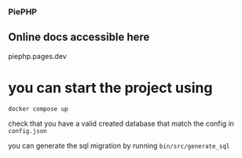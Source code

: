 ### PiePHP

## Online docs accessible here

piephp.pages.dev


# you can start the project using 

```docker compose up```

check that you have a valid created database that match the config in `config.json`

you can generate the sql migration by running `bin/src/generate_sql`
